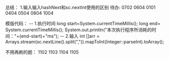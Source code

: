 总结：
    1.输入输入hashNext和sc.nextInt使用的区别
待办:
    0702 0604 0101 0404 0504 0804 1004

模版代码：
-- 1.执行时间
long start=System.currentTimeMillis();
long end= System.currentTimeMillis();
System.out.println("本次执行程序所消耗的时间："+(end-start)+"ms");
-- 2.输入
int []arr = Arrays.stream(sc.nextLine().split(",")).mapToInt(Integer::parseInt).toArray();

不用再刷的题：
1102 1103 1104 1105